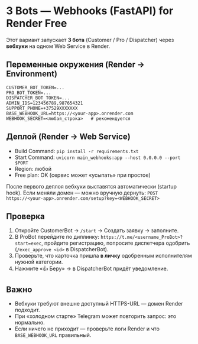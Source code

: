 # 3 Bots — Webhooks (FastAPI) for Render Free

Этот вариант запускает **3 бота** (Customer / Pro / Dispatcher) через **вебхуки** на одном Web Service в Render.

## Переменные окружения (Render → Environment)
```
CUSTOMER_BOT_TOKEN=...
PRO_BOT_TOKEN=...
DISPATCHER_BOT_TOKEN=...
ADMIN_IDS=123456789,987654321
SUPPORT_PHONE=+37529XXXXXXX
BASE_WEBHOOK_URL=https://<your-app>.onrender.com
WEBHOOK_SECRET=<любая_строка>   # рекомендуется
```

## Деплой (Render → Web Service)
- Build Command: `pip install -r requirements.txt`
- Start Command: `uvicorn main_webhooks:app --host 0.0.0.0 --port $PORT`
- Region: любой
- Free plan: OK (сервис может «усыпать» при простое)

После первого деплоя вебхуки выставятся автоматически (startup hook).
Если меняли домен — можно вручную дернуть: `POST https://<your-app>.onrender.com/setup?key=<WEBHOOK_SECRET>`

## Проверка
1) Откройте CustomerBot → `/start` → Создать заявку → заполните.
2) В ProBot перейдите по диплинку: `https://t.me/<username_ProBot>?start=exec`, пройдите регистрацию, попросите диспетчера одобрить (`/exec_approve <id>` в DispatcherBot).
3) Проверьте, что карточка пришла **в личку** одобренным исполнителям нужной категории.
4) Нажмите «👍 Беру» → в DispatcherBot придёт уведомление.

## Важно
- Вебхуки требуют внешне доступный HTTPS-URL — домен Render подходит.
- При «холодном старте» Telegram может повторить запрос: это нормально.
- Если ничего не приходит — проверьте логи Render и что `BASE_WEBHOOK_URL` правильный.
